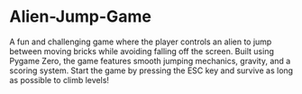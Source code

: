 # Alien-Jump-Game
A fun and challenging game where the player controls an alien to jump between moving bricks while avoiding falling off the screen. Built using Pygame Zero, the game features smooth jumping mechanics, gravity, and a scoring system. Start the game by pressing the ESC key and survive as long as possible to climb levels!
